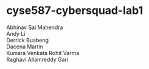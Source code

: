 # cyse587-cybersquad-lab1
Abhinav Sai Mahendra<br />
Andy Li<br />
Derrick Buabeng<br />
Dacena Martin<br />
Kumara Venkata Rohit Varma<br />
Raghavi Allamreddy Gari<br />
